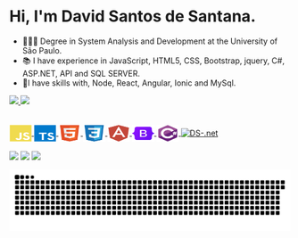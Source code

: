 # Hi, I'm David Santos de Santana.


- 👨🏾‍🎓 Degree in System Analysis and Development at the University of São Paulo.<br/>
- 📚 I have experience in JavaScript, HTML5, CSS, Bootstrap, jquery, C#, ASP.NET, API and SQL SERVER.<br/>
- 📝I have skills with, Node, React, Angular, Ionic and MySql.<br/>


<div>
  <a href="https://github.com/davidjaneiro92">
  <img height="180em" src="https://github-readme-stats.vercel.app/api?username=davidjaneiro92&show_icons=true&theme=tokyonight&include_all_commits=true&count_private=true"/>
  <img height="180em" src="https://github-readme-stats.vercel.app/api/top-langs/?username=davidjaneiro92&layout=compact&langs_count=7&theme=tokyonight"/>
</div><br/>
  
  
<div style="display: inline_block"><br>
  <img align="center" alt="DS-Js" height="30" width="40" src="https://raw.githubusercontent.com/devicons/devicon/master/icons/javascript/javascript-plain.svg"> 
 <img align="center" alt="DS-Typscript" height="30" width="40" src="https://raw.githubusercontent.com/devicons/devicon/master/icons/typescript/typescript-original.svg">  
  <img align="center" alt="DS-HTML" height="30" width="40" src="https://raw.githubusercontent.com/devicons/devicon/master/icons/html5/html5-original.svg">
  <img align="center" alt="DS-CSS" height="30" width="40" src="https://raw.githubusercontent.com/devicons/devicon/master/icons/css3/css3-original.svg">
 
  <img align="center" alt="DS-Angular" height="30" width="40" src="https://raw.githubusercontent.com/devicons/devicon/1119b9f84c0290e0f0b38982099a2bd027a48bf1/icons/angularjs/angularjs-plain.svg">
  <img align="center" alt="DS-Bootstrap " height="30" width="40" src="https://raw.githubusercontent.com/devicons/devicon/master/icons/bootstrap/bootstrap-original.svg"> 

  <img align="center" alt="DS-C#" height="30" width="40" src="https://raw.githubusercontent.com/devicons/devicon/master/icons/csharp/csharp-original.svg">
  <img align="center" alt="DS-.net" height="30" width="40" src="https://upload.wikimedia.org/wikipedia/commons/thumb/7/7d/Microsoft_.NET_logo.svg/2048px-Microsoft_.NET_logo.svg.png">
 
</div><br/>
  
 
 
<div> 
  <a href="https://www.instagram.com/davids.santanas250192/" target="_blank"><img src="https://img.shields.io/badge/-Instagram-%23E4405F?style=for-the-badge&logo=instagram&logoColor=white" target="_blank"></a> 	
  <a href = "mailto:davidjaneiro92@gmail.com"><img src="https://img.shields.io/badge/-Gmail-%23333?style=for-the-badge&logo=gmail&logoColor=white" target="_blank"></a>
  <a href="https://www.linkedin.com/in/david-santos-de-santana-59a120199" target="_blank"><img src="https://img.shields.io/badge/-LinkedIn-%230077B5?style=for-the-badge&logo=linkedin&logoColor=white" target="_blank"></a> <br/>
 
  ![Snake animation](https://github.com/ewerthondev/ewerthondev/blob/output/github-contribution-grid-snake.svg)
 
</div>
